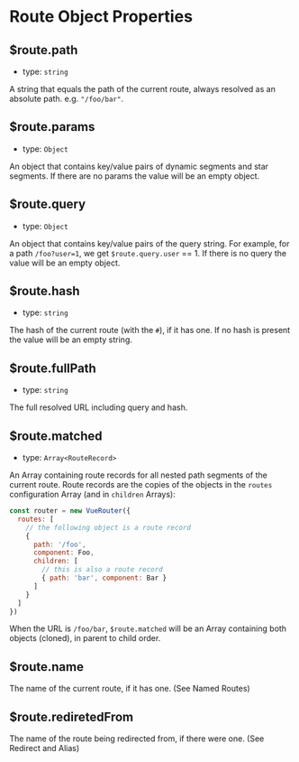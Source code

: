 # Route Object Properties

## $route.path

* type: `string`

A string that equals the path of the current route, always resolved as an absolute path. e.g. `"/foo/bar"`.

## $route.params

* type: `Object`

An object that contains key/value pairs of dynamic segments and star segments. If there are no params the value will be an empty object.

## $route.query

* type: `Object`

An object that contains key/value pairs of the query string. For example, for a path `/foo?user=1`, we get `$route.query.user` == 1. If there is no query the value will be an empty object.

## $route.hash

* type: `string`

The hash of the current route (with the `#`), if it has one. If no hash is present the value will be an empty string.

## $route.fullPath

* type: `string`

The full resolved URL including query and hash.

## $route.matched

* type: `Array<RouteRecord>`

An Array containing route records for all nested path segments of the current route. Route records are the copies of the objects in the `routes` configuration Array (and in `children` Arrays):

```js
const router = new VueRouter({
  routes: [
    // the following object is a route record
    {
      path: '/foo',
      component: Foo,
      children: [
        // this is also a route record
        { path: 'bar', component: Bar }
      ]
    }
  ]
})

```

When the URL is `/foo/bar`, `$route.matched` will be an Array containing both objects (cloned), in parent to child order.

## $route.name

The name of the current route, if it has one. (See Named Routes)

## $route.rediretedFrom

The name of the route being redirected from, if there were one. (See Redirect and Alias)

